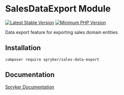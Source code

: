 # SalesDataExport Module
[![Latest Stable Version](https://poser.pugx.org/spryker/sales-data-export/v/stable.svg)](https://packagist.org/packages/spryker/sales-data-export)
[![Minimum PHP Version](https://img.shields.io/badge/php-%3E%3D%208.3-8892BF.svg)](https://php.net/)

Data export feature for exporting sales domain entities.

## Installation

```
composer require spryker/sales-data-export
```

## Documentation

[Spryker Documentation](https://docs.spryker.com)
